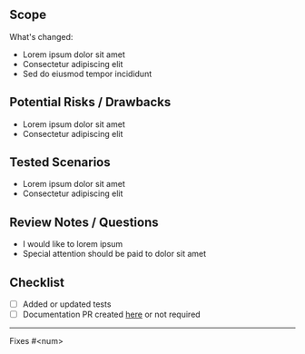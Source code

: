 <!--

Heya! Thanks for opening a Pull Request! If your PR is implementing a new feature or fix for Directus, please make sure your PR adheres to the following requirements:

- The PR closes an Issue (not Discussion)
- Tests are added/updated and are passing locally if applicable
- Documentation was added/updated if applicable

Please make sure to "Link" the issue you're closing. Without a Linked issue, this PR won't be accepted. See https://docs.github.com/en/issues/tracking-your-work-with-issues/linking-a-pull-request-to-an-issue for more information.

-->

## Scope

What's changed:

- Lorem ipsum dolor sit amet
- Consectetur adipiscing elit
- Sed do eiusmod tempor incididunt

## Potential Risks / Drawbacks

- Lorem ipsum dolor sit amet
- Consectetur adipiscing elit

## Tested Scenarios

- Lorem ipsum dolor sit amet
- Consectetur adipiscing elit

## Review Notes / Questions

- I would like to lorem ipsum
- Special attention should be paid to dolor sit amet

## Checklist

- [ ] Added or updated tests
- [ ] Documentation PR created [here](https://github.com/directus/docs) or not required

---

Fixes #\<num\>
